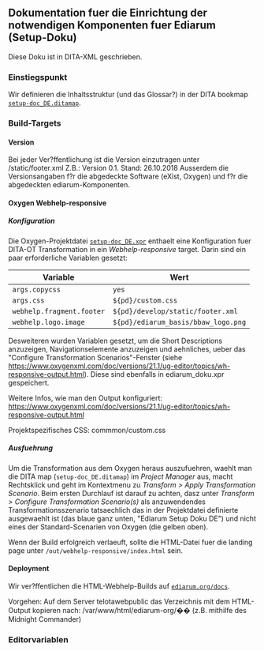 ## Dokumentation fuer die Einrichtung der notwendigen Komponenten fuer Ediarum (Setup-Doku)

Diese Doku ist in DITA-XML geschrieben.

### Einstiegspunkt

Wir definieren die Inhaltsstruktur (und das Glossar?) in der DITA bookmap [`setup-doc_DE.ditamap`](setup-doc_DE.ditamap).

### Build-Targets

#### Version

Bei jeder Ver?ffentlichung ist die Version einzutragen unter /static/footer.xml
Z.B.: Version 0.1. Stand: 26.10.2018
Ausserdem die Versionsangaben f?r die abgedeckte Software (eXist, Oxygen) und f?r die abgedeckten ediarum-Komponenten.

#### Oxygen Webhelp-responsive

##### Konfiguration

Die Oxygen-Projektdatei [`setup-doc_DE.xpr`](../setup-doc_DE.xpr) enthaelt eine Konfiguration fuer DITA-OT Transformation in ein *Webhelp-responsive* target.
Darin sind ein paar erforderliche Variablen gesetzt:

| Variable | Wert |
|----------|------|
| `args.copycss` | `yes` |
| `args.css` | `${pd}/custom.css` |
| `webhelp.fragment.footer` | `${pd}/develop/static/footer.xml` |
| `webhelp.logo.image` | `${pd}/ediarum_basis/bbaw_logo.png` |

Desweiteren wurden Variablen gesetzt, um die Short Descriptions anzuzeigen, Navigationselemente anzuzeigen und aehnliches, ueber das "Configure Transformation Scenarios"-Fenster (siehe https://www.oxygenxml.com/doc/versions/21.1/ug-editor/topics/wh-responsive-output.html). Diese sind ebenfalls in ediarum_doku.xpr gespeichert.

Weitere Infos, wie man den Output konfiguriert: https://www.oxygenxml.com/doc/versions/21.1/ug-editor/topics/wh-responsive-output.html

Projektspezifisches CSS: commmon/custom.css

##### Ausfuehrung

Um die Transformation aus dem Oxygen heraus auszufuehren, waehlt man die DITA map (`setup-doc_DE.ditamap`) im *Project Manager* aus, macht Rechtsklick und geht im Kontextmenu zu *Transform > Apply Transformation Scenario*.
Beim ersten Durchlauf ist darauf zu achten, dasz unter *Transform > Configure Transformation Scenario(s)* als anzuwendendes Transformationsszenario tatsaechlich das in der Projektdatei definierte ausgewaehlt ist (das blaue ganz unten, "Ediarum Setup Doku DE") und nicht eines der Standard-Scenarien von Oxygen (die gelben oben).

Wenn der Build erfolgreich verlaeuft, sollte die HTML-Datei fuer die landing page unter `/out/webhelp-responsive/index.html` sein.


#### Deployment

Wir ver?ffentlichen die HTML-Webhelp-Builds auf [`ediarum.org/docs`](http://ediarum.org/docs).

Vorgehen:
Auf dem Server telotawebpublic das Verzeichnis mit dem HTML-Output kopieren nach: /var/www/html/ediarum-org/�� (z.B. mithilfe des Midnight Commander)

### Editorvariablen


<!--- vim: set ts=2 sw=2 tw=100 noet ft=markdown : -->
